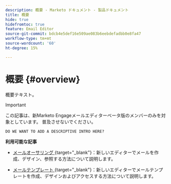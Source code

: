 ```yaml
---
description: 概要 - Marketo ドキュメント - 製品ドキュメント
title: 概要
hide: true
hidefromtoc: true
feature: Email Editor
source-git-commit: bdcb4e5def16e509ae083b6eebdefadbb0e8fa47
workflow-type: tm+mt
source-wordcount: '60'
ht-degree: 15%

---
```


# 概要 {#overview}

概要テキスト。

>[!IMPORTANT]
>
>この記事は、新Marketo Engageメールエディターベータ版のメンバーのみを対象としています。 普及させないでください。

```
DO WE WANT TO ADD A DESCRIPTIVE INTRO HERE?
```

**利用可能な記事**

* [ メールオーサリング ](/help/marketo/product-docs/email-marketing/general/beta-new-email-editor/email-authoring.md){target="_blank"}：新しいエディターでメールを作成、デザイン、参照する方法について説明します。

* [ メールテンプレート ](/help/marketo/product-docs/email-marketing/general/beta-new-email-editor/email-templates.md){target="_blank"}：新しいエディターでメールテンプレートを作成、デザインおよびアクセスする方法について説明します。

